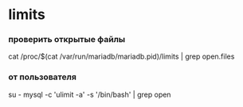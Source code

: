 limits
======
### проверить открытые файлы
cat /proc/$(cat /var/run/mariadb/mariadb.pid)/limits | grep open.files

### от пользователя
su - mysql -c 'ulimit -a' -s '/bin/bash' | grep open